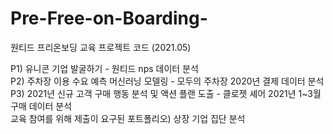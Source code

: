 # Pre-Free-on-Boarding-
원티드 프리온보딩 교육 프로젝트 코드 (2021.05)   
  
P1) 유니콘 기업 발굴하기 - 원티드 nps 데이터 분석   
P2) 주차장 이용 수요 예측 머신러닝 모델링 - 모두의 주차장 2020년 결제 데이터 분석  
P3) 2021년 신규 고객 구매 행동 분석 및 액션 플랜 도출 - 클로젯 셰어 2021년 1~3월 구매 데이터 분석    
교육 참여를 위해 제출이 요구된 포트폴리오) 상장 기업 집단 분석 

